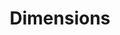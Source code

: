 ---
layout: default
bigquery: https://console.cloud.google.com/bigquery?p=covid-19-dimensions-ai&page=table&d=data&t=publications
contributors: Digital Science, https://www.digital-science.com/
cost: Free for personal, non-commercial use.
description: Dimensions contains more than 100 million publications, ranging from
  articles published in scholarly journals, books and book chapters, to preprints
  and conference proceedings. All publications are contextualized with linked data
  sets, funding, publications, patents, clinical trials, and policy documents. You
  can also view associated categories, funders, institutions, and researcher profiles.
documentation: https://docs.dimensions.ai/bigquery/index.html
last_edit: 04/08/2022, 10:47:14
location: https://www.dimensions.ai/products/free/
maintained_by: Digital Science, https://www.digital-science.com/
schema_fields:
- organisation_details
- license
- legal_events
- funding_nzd
- relationships
- status
- metrics
- created_date
- category_bra
- granted_date
- original_assignee_countries
- proceedings_title
- category_rcdc
- repository_id
- repository_name
- address
- associated_publication_id
- current_assignee_orgs
- book_title
- open_access_categories
- source_id
- citations
- funder_org_acronyms
- date_online
- research_org_country_names
- acknowledgements
- funding_amount
- linkout
- start_year
- clinical_trial_ids
- external_ids
- funder_countries
- book_series_title
- eisbn
- journal_lists
- journal
- date_imported_gbq
- wikipedia_url
- resulting_publication_doi
- abstract
- gender
- research_orgs
- mesh_headings
- type
- repository_url
- date_print
- citation_string
- description
- funding_chf
- pmid
- family_count
- current_assignee_countries
- pmcid
- concepts
- funder_org_cities
- category_hrcs_hc
- date_inserted
- categories
- funding_cny
- funding_eur
- altmetrics
- isbn
- parent_id
- research_org_state_codes
- investigators
- original_abstract
- end_year
- id
- reference_ids
- researcher_ids
- associated_publication_doi
- research_org_countries
- category_for
- funding_usd
- category_icrp_cso
- start_date
- editors
- granted_year
- cited_by_ids
- funder_org_countries
- publication_year
- funder_org
- jurisdiction
- funding_gbp
- year
- publication_date
- filing_year
- citations_count
- mesh_terms
- category_icrp_ct
- labels
- original_title
- assignee_orgs
- original_assignee_orgs
- priority_year
- family_id
- legal_status
- end_date
- language
- types
- funding_cad
- email_address
- phase
- issue
- active_years
- supporting_grant_ids
- embargo_date
- doi
- publisher
- expiration_year
- grant_number
- arxiv_id
- conference
- resulting_publication_ids
- date_modified
- funding_jpy
- research_org_state_names
- patent_ids
- current_assignee
- original_assignee
- category_hra
- filing_date
- category_sdg
- application_number
- family_members_ids
- acronym
- volume
- aliases
- priority_date
- pages
- authors
- date
- kind
- category_hrcs_rac
- registry
- acronyms
- assignee_countries
- funding_aud
- name
- expiration_date
- date_normal
- links
- research_org_cities
- brief_title
- cpc
- conditions
- open_access_categories_v2
- funder_org_state_codes
- category_uoa
- funding_currency
- subtitles
- inventor_names
- ipcr
- associated_publication_pmid
- established
- associated_publication_arxiv_id
- associated_grant_ids
- funding_details
- interventions
- foa_number
- funder_orgs
- research_org_city_names
- title
- filing_status
- publication_ids
shortname: dimensions
tags:
- scholarly literature
- patents
- funding
- clinical trials
- academic profiles
terms_of_use: 'Use of both the Dimensions COVID-19 dataset and full Dimensions dataset
  are subject to the Dimensions Terms of use: https://www.dimensions.ai/policies-terms-legal '
title: Dimensions
uuid: dcff88bd-fe6b-4fdb-8159-809bf9d7bc1c
---